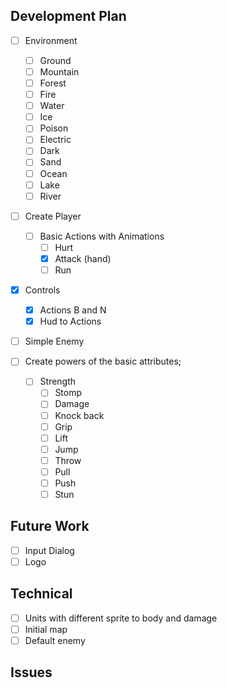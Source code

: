 
## Development Plan

- [ ] Environment
    - [ ] Ground
    - [ ] Mountain
    - [ ] Forest
    - [ ] Fire
    - [ ] Water
    - [ ] Ice
    - [ ] Poison
    - [ ] Electric
    - [ ] Dark
    - [ ] Sand
    - [ ] Ocean
    - [ ] Lake
    - [ ] River
- [ ] Create Player
    - [ ] Basic Actions with Animations
        - [ ] Hurt
        - [x] Attack (hand)
        - [ ] Run
- [x] Controls
    - [x] Actions B and N
    - [x] Hud to Actions
- [ ] Simple Enemy

- [ ] Create powers of the basic attributes;
    - [ ] Strength
        - [ ] Stomp
        - [ ] Damage
        - [ ] Knock back
        - [ ] Grip
        - [ ] Lift
        - [ ] Jump
        - [ ] Throw
        - [ ] Pull
        - [ ] Push
        - [ ] Stun

## Future Work

- [ ] Input Dialog
- [ ] Logo

## Technical

- [ ] Units with different sprite to body and damage
- [ ] Initial map
- [ ] Default enemy

## Issues
